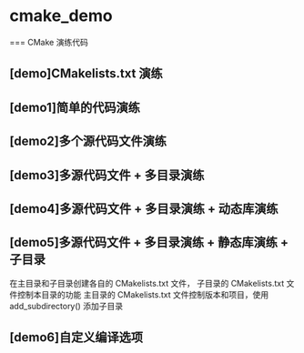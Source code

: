 # cmake_demo
===
CMake 演练代码

## [demo]CMakelists.txt 演练

## [demo1]简单的代码演练

## [demo2]多个源代码文件演练

## [demo3]多源代码文件 + 多目录演练

## [demo4]多源代码文件 + 多目录演练 + 动态库演练

## [demo5]多源代码文件 + 多目录演练 + 静态库演练 + 子目录
 在主目录和子目录创建各自的 CMakelists.txt 文件，
 子目录的 CMakelists.txt 文件控制本目录的功能
 主目录的 CMakelists.txt 文件控制版本和项目，使用 add_subdirectory() 添加子目录

## [demo6]自定义编译选项





